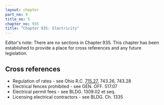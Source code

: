 ```yaml
---
layout: chapter
part_no: 9
title_no: 5
chapter_no: 935
title: "Chapter 935: Electricity"
---
```


Editor's note: There are no sections in Chapter 935. This chapter has been
established to provide a place for cross references and any future legislation.

## Cross references

* Regulation of rates - see Ohio R.C. [715.27][ORC Section 715.27], 743.26, 743.28
* Electrical fences prohibited - see GEN. OFF. 517.07
* Electrical permit fees - see BLDG. 1309.02 et seq.
* Licensing electrical contractors - see BLDG. Ch. 1335

[ORC Section 715.27]:<https://codes.ohio.gov/ohio-revised-code/section-715.27>
